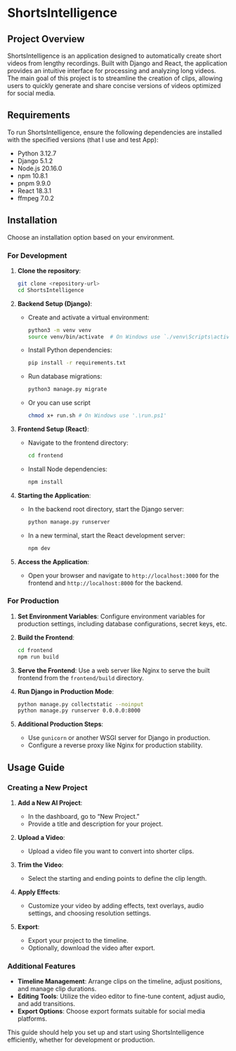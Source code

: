 # ShortsIntelligence

## Project Overview

ShortsIntelligence is an application designed to automatically create short videos from lengthy recordings. Built with Django and React, the application provides an intuitive interface for processing and analyzing long videos. The main goal of this project is to streamline the creation of clips, allowing users to quickly generate and share concise versions of videos optimized for social media.

## Requirements

To run ShortsIntelligence, ensure the following dependencies are installed with the specified versions (that I use and test App):
- Python 3.12.7
- Django 5.1.2
- Node.js 20.16.0
- npm 10.8.1
- pnpm 9.9.0
- React 18.3.1
- ffmpeg 7.0.2

## Installation

Choose an installation option based on your environment.

### For Development

1. **Clone the repository**:
    ```bash
    git clone <repository-url>
    cd ShortsIntelligence
    ```

2. **Backend Setup (Django)**:
    - Create and activate a virtual environment:
      ```bash
      python3 -m venv venv
      source venv/bin/activate  # On Windows use `./venv\Scripts\activate`
      ```
    - Install Python dependencies:
      ```bash
      pip install -r requirements.txt
      ```
    - Run database migrations:
      ```bash
      python3 manage.py migrate
      ```

    - Or you can use script
      ```bash
      chmod x+ run.sh # On Windows use '.\run.ps1'
      ```

3. **Frontend Setup (React)**:
    - Navigate to the frontend directory:
      ```bash
      cd frontend
      ```
    - Install Node dependencies:
      ```bash
      npm install
      ```

4. **Starting the Application**:
    - In the backend root directory, start the Django server:
      ```bash
      python manage.py runserver
      ```
    - In a new terminal, start the React development server:
      ```bash
      npm dev
      ```

5. **Access the Application**:
   - Open your browser and navigate to `http://localhost:3000` for the frontend and `http://localhost:8000` for the backend.

### For Production

1. **Set Environment Variables**:
   Configure environment variables for production settings, including database configurations, secret keys, etc.

2. **Build the Frontend**:
    ```bash
    cd frontend
    npm run build
    ```

3. **Serve the Frontend**:
   Use a web server like Nginx to serve the built frontend from the `frontend/build` directory.

4. **Run Django in Production Mode**:
    ```bash
    python manage.py collectstatic --noinput
    python manage.py runserver 0.0.0.0:8000
    ```

5. **Additional Production Steps**:
   - Use `gunicorn` or another WSGI server for Django in production.
   - Configure a reverse proxy like Nginx for production stability.

## Usage Guide

### Creating a New Project

1. **Add a New AI Project**:
    - In the dashboard, go to “New Project.”
    - Provide a title and description for your project.

2. **Upload a Video**:
    - Upload a video file you want to convert into shorter clips.

3. **Trim the Video**:
    - Select the starting and ending points to define the clip length.

4. **Apply Effects**:
    - Customize your video by adding effects, text overlays, audio settings, and choosing resolution settings.

5. **Export**:
    - Export your project to the timeline.
    - Optionally, download the video after export.

### Additional Features

- **Timeline Management**: Arrange clips on the timeline, adjust positions, and manage clip durations.
- **Editing Tools**: Utilize the video editor to fine-tune content, adjust audio, and add transitions.
- **Export Options**: Choose export formats suitable for social media platforms.

This guide should help you set up and start using ShortsIntelligence efficiently, whether for development or production.
